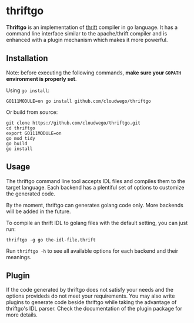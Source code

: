 
thriftgo
========

**Thriftgo** is an implementation of [thrift](https://thrift.apache.org/docs/idl) compiler in go language. It has a command line interface similar to the apache/thrift compiler and is enhanced with a plugin mechanism which makes it more powerful.

Installation
------------

Note: before executing the following commands, **make sure your `GOPATH` environment is properly set**.

Using `go install`:

`GO111MODULE=on go install github.com/cloudwego/thriftgo`

Or build from source:

```shell
git clone https://github.com/cloudwego/thriftgo.git
cd thriftgo
export GO111MODULE=on
go mod tidy
go build
go install
```

Usage
-----

The thriftgo command line tool accepts IDL files and compiles them to the target language. Each backend has a plentiful set of options to customize the generated code.

By the moment, thriftgo can generates golang code only. More backends will be added in the future.

To compile an thrift IDL to golang files with the default setting, you can just run:

```shell
thriftgo -g go the-idl-file.thrift
```

Run `thriftgo -h` to see all available options for each backend and their meanings.


Plugin
------

If the code generated by thriftgo does not satisfy your needs and the options provideds do not meet your requirements. You may also write plugins to generate code beside thriftgo while taking the advantage of thriftgo's IDL parser. Check the documentation of the plugin package for more details.

